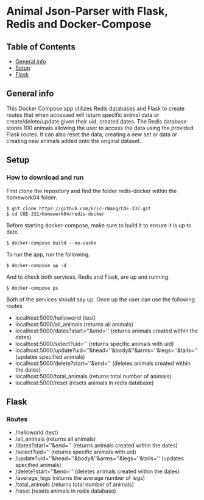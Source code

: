 # Animal Json-Parser with Flask, Redis and Docker-Compose
## Table of Contents
* [General info](#general-info)
* [Setup](#setup)
* [Flask](#flask)

## General info
This Docker Compose app utilizes Redis databases and Flask to create routes that when
accessed will return specific animal data or create/delete/update given their uid, 
created dates. The Redis database stores 100 animals allowing the user to access the
data using the provided Flask routes. It can also reset the data, creating a new set
or data or creating new animals added onto the original dataset. 

## Setup
### How to download and run
First clone the repository and find the folder redis-docker within the homework04
folder.
```
$ git clone https://github.com/Eric-rWang/COE-332.git
$ cd COE-332/homework04/redis-docker
```
Before starting docker-compose, make sure to build it to ensure it is up to date.
```
$ docker-compose build --no-cashe
```
To run the app, run the following.
```
$ docker-compose up -d
```
And to check both services, Redis and Flask, are up and running.
```
$ docker-compose ps
```
Both of the services should say up.
Once up the user can use the following routes.

* localhost:5000/helloworld (test)
* localhost:5000/all_animals (returns all animals)
* localhost:5000/dates?start=''&end='' (returns animals created within the dates)
* localhost:5000/select?uid='' (returns specific animals with uid)
* localhost:5000/update?uid=''&head=''&body&''&arms=''&legs=''&tails='' (updates specified animals)
* localhost:5000/delete?start=''&end='' (deletes animals created within the dates)
* localhost:5000/total_animals (returns total number of animals)
* localhost:5000/reset (resets animals in redis database)

## Flask
### Routes
* /helloworld (test)
* /all_animals (returns all animals)
* /dates?start=''&end='' (returns animals created within the dates)
* /select?uid='' (returns specific animals with uid)
* /update?uid=''&head=''&body&''&arms=''&legs=''&tails='' (updates specified animals)
* /delete?start=''&end='' (deletes animals created within the dates)
* /average_legs (returns the average number of legs)
* /total_animals (returns total number of animals)
* /reset (resets animals in redis database)











